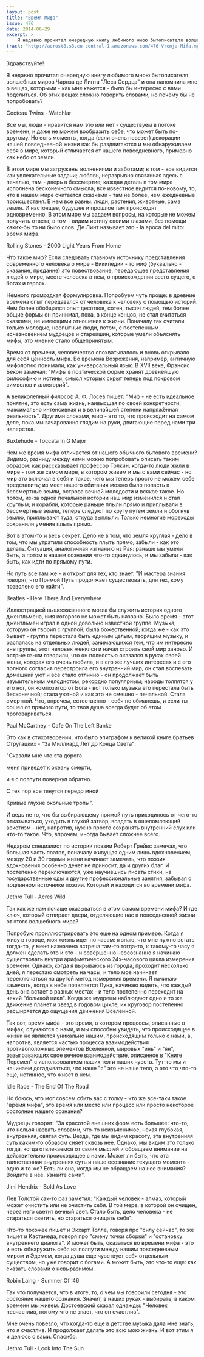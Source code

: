 ```yaml
---
layout: post
title: "Время Мифа"
issue: 476
date: 2014-06-29
excerpt: >
    Я недавно прочитал очередную книгу любимого мною бытописателя волшебных миров Чарлза де Линта "Леса Сердца" и она напомнила мне о вещах, которыми - как мне кажется - было бы интересно с вами поделиться. Об этих вещах сложно говорить словами, но почему бы не попробовать?
track: "http://aerost8.s3.eu-central-1.amazonaws.com/476-Vremja Mifa.mp3"
---
```


Здравствуйте!

Я недавно прочитал очередную книгу любимого мною бытописателя волшебных миров Чарлза де Линта "Леса Сердца" и она напомнила мне о вещах, которыми - как мне кажется - было бы интересно с вами поделиться. Об этих вещах сложно говорить словами, но почему бы не попробовать?

Cocteau Twins - Watchlar

Все мы, люди - нравится нам это или нет - существуем в потоке времени, и даже не можем вообразить себе, что может быть по-другому. Но есть моменты, когда (если очень повезет) декорации нашей повседневной жизни как бы раздвигаются и мы обнаруживаем себя в мире, который отличается от нашего повседневного, примерно как небо от земли.

В этом мире мы загружены волнениями и заботами; в том - все видится как увлекательные задачи; любовь, неразрывно связанная здесь с печалью, там - дверь в бессмертие; каждая деталь в том мире исполнена бесконечного смысла; все известное видится по-новому, то, что в нашем мире считается сказками - там не более, чем ежедневные происшествия. В нем все равны: люди, растения, животные, сама земля. И настоящее, будущее и прошлое там происходят одновременно. В этом мире мы задаем вопросы, на которые не можем получить ответа; в том - видим истину своими глазами, без помощи каких-бы то ни было слов. Де Линт называет это - la epoca del mito: время мифа.

Rolling Stones - 2000 Light Years From Home

Что такое миф? Если следовать главному источнику представления современного человека о мире - Википедии - то миф (буквально - сказание, предание) это повествование, передающее представления людей о мире, месте человека в нем, о происхождении всего сущего, о богах и героях.

Немного громоздкая формулировка. Попробуем чуть проще: в древние времена опыт передавался от человека к человеку с помощью историй. Чем более обобщался опыт десятков, сотен, тысяч людей, тем более общие формы он принимал, пока, в конце концов, не стал считаться сказками, не имеющими отношения к жизни. Поначалу так считали только молодые, неопытные люди, потом, с постепенным исчезновением мудрецов и старейшин, которые умели объяснять мифы, это мнение стало общепринятым.

Время от времени, человечество спохватывалось и вновь открывало для себя ценность мифа. Во времена Возрожения, например, античную мифологию понимали, как универсальный язык. В XVII веке, Фрэнсис Бекон замечал: "Мифы в поэтической форме хранят древнейшую философию и истины, смысл которых скрыт теперь под покровом символов и аллегорий".

А великолепный философ А. Ф. Лосев пишет: "Миф - не есть идеальное понятие, это есть сама жизнь, наивысшая по своей конкретности, максимально интенсивная и в величайшей степени напряжённая реальность". Другими словами, миф - это то, что происходит на самом деле, пока мы зачарованно глядим на руки, двигающие перед нами три наперстка.

Buxtehude - Toccata In G Major

Чем же время мифа отличается от нашего обычного бытового времени? Видимо, разницу между ними можно попробовать описать таким образом: как рассказывает профессор Толкин, когда-то люди жили в мире - том же самом мире, в котором живем и мы с вами сейчас - но мир это включал в себя и такое, чего мы теперь просто не можем себе представить; из мест нашего обитания можно было попасть в бессмертные земли, острова вечной молодости и всякое такое. Но потом, из-за одной печальной истории наш мир изменился и стал круглым; и корабли, которые раньше плыли прямо и приплывали в бессмертные земли, теперь следуют по кругу путем земли и обогнув землю, приплывают туда, откуда выплыли. Только немногие мореходы сохранили умение плыть прямо.

Вот в этом-то и весь секрет. Дело не в том, что земля круглая - дело в том, что мы утратили способность плыть прямо, забыли - как это делать. Ситуация, аналогичная изгнанию из Рая: раньше мы умели быть, а потом в нашем сознании что-то сдвинулось, и мы забыли - как быть, как идти по прямому пути.

Но путь все там же - и открыт для тех, кто знает. "И мастера знания говорят, что Прямой Путь продолжает существовать, для тех, кому позволено его найти".

Beatles - Here There And Everywhere

Иллюстрацией вышесказанного могла бы служить история одного джентльмена, имя которого не может быть названо. Было время - этот джентльмен играл в одной довольно известной группе. Музыка, которую он творил с группой, была божественной; когда же - как это бывает - группа перестала быть единым целым, творящим музыку, и распалась на отдельных людей, занимающихся тем, что им интересно вне группы, этот человек женился и начал строить свой мир заново. И острые языки говорили, что он полностью оказался в руках своей жены, которая его очень любила, и в его же лучших интересах и с его полного согласия перестроила его внутренний мир, он стал воспевать домашний уют и все стало отлично - он продолжает быть изумительным мелодистом, рекордно популярным; народы толпятся у его ног, он композитор от Бога - вот только музыка его перестала быть бесконечной; стала уютной и как это не смешно - печальной. Стала смертной. Что, впрочем, естественно - себя не обманешь, и если ты сошел от прямого пути, то твоя душа всегда будет об этом проговариваться.

Paul McСartney - Cafe On The Left Banke

Это как в стихотворении, что было эпиграфом к великой книге братьев Стругацких - "За Миллиард Лет до Конца Света":

"Сказали мне что эта дорога

меня приведет к океану смерти,

и я с полпути повернул обратно.

С тех пор все тянутся передо мной

Кривые глухие окольные тропы".

И ведь не то, что бы выбирающему прямой путь приходилось от чего-то отказываться, уходить в глухой затвор, впадать в ошеломляющий аскетизм - нет, напротив, нужно просто сохранять внутренний слух или что-то такое. Что, впрочем, иногда бывает сложнее всего.

Недаром специалист по истории поэзии Роберт Грейвс замечал, что большая часть поэтов, поначалу живущая одним лишь вдохновением, между 20 и 30 годами жизни начинает замечать, что поэзия вдохновения особенно денег не приносит, да и других благ. И постепенно переключаются, уже научившись писать стихи, на государственные оды и другие профессиональные занятия, забывая о подлинном источнике поэзии. Который и находится во времени мифа.

Jethro Tull - Acres Wild

Так как же нам почаще оказываться в этом самом времени мифа? И где ключ, который отпирает двери, отделяющие нас в повседневной жизни от этого волшебного мира?

Попробую проиллюстрировать это еще на одном примере. Когда я живу в городе, моя жизнь идет по часам: я знаю, что мне нужно встать тогда-то, у меня назначена встреча там-то тогда-то, к такому-то часу я должен сделать это и это - и совершенно неосознанно я начинаю существовать внутри арифметического 24х-часового цикла измерения времени. Однако, когда я вырываюсь из города, проходит несколько дней, я перестаю смотреть на часы, и тело мое начинает переключаться на другой метод измерения времени. Я начинаю замечать, когда в небе появляется Луна, начинаю видеть, что каждый день она встает в разных местах - и тело постепенно переходит на некий "большой цикл". Когда же мудрецы наблюдают одно и то же движение планет и звезд в годовом цикле, их кругозор постепенно расширяется до ощущения движения Вселенной.

Так вот, время мифа - это время, в котором процессы, описанные в мифах, случаются с нами, и мы способны увидеть, что происходящее в жизни не является уникально нашим, происходящим только с нами, а, напротив, является частью процесса взаимодействия противоположных элементов Вселенной, мировых "инь" и "ян", разыгравающих свое вечное взаимодействие, описанное в "Книге Перемен" с использованием наших тел и наших чувств. Тут-то мы и начинаем догадываться, что наше "я" это не наше тело, а это что что-то еще, истинное, что живет в нем.

Idle Race - The End Of The Road

Но боюсь, что мог совсем сбить вас с толку - что же все-таки такое "время мифа", это время или место или процесс или просто некоторое состояние нашего сознания?

Мудрецы говорят: "За красотой внешних форм есть большее: что-то, что нельзя назвать словами, что-то неизъяснимое, некая глубокая, внутренняя, святая суть. Везде, где мы видим красоту, эта внутренняя суть каким-то образом сияет сквозь нее. Однако, мы видим это только тогда, когда отвлекаемся от своих мыслей и обращаем внимание на действительно происходящее с нами. Может ли быть, что эта таинственная внутренняя суть и наше осознание текущего момента - одно и то же? Есть ли она, когда мы не обращаем на нее внимания? Войдите в нее. Узнайте сами".

Jimi Hendrix - Bold As Love

Лев Толстой как-то раз заметил: "Каждый человек - алмаз, который может очистить или не очистить себя. В той мере, в которой он очищен, через него светит вечный свет. Стало быть, дело человека - не стараться светить, но стараться очищать себя".

Что-то похожее пишет и Экхарт Толле, говоря про "силу сейчас", то же пишет и Кастанеда, говоря про "смену точки сборки" и "остановку внутреннего диалога". И может быть, оказаться во времени мифа - это и есть обнаружить себя на полпути между нашим повседневным миром и Эдемом, когда душа еще чувствует себя отдельным существом, но уже говорит с богами. А может быть, это что-то еще: как сказать словами о невыразимом.

Robin Laing - Summer Of '46

Так что получается, что в итоге, то, о чем мы говорили сегодня - это состояние нашего сознания. Значит, в наших руках - выбирать, в каком времени мы живем. Достоевский сказал однажды: "Человек несчастлив, потому что не знает, что он счастлив".

Мне очень повезло, что когда-то еще в детстве музыка дала мне знать, что я счастлив. И продолжает делать это всю мою жизнь. И вот этим я и делюсь с вами. Спасибо.

Jethro Tull - Look Into The Sun
